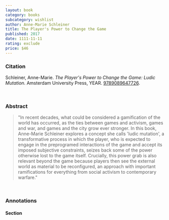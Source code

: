 ```yaml
---
layout: book
category: books
subcategory: wishlist
author: Anne-Marie Schleiner
title: The Player's Power to Change the Game
published: 2017
date: 1111-11-11
rating: exclude
price: $46
---
```


### Citation

Schleiner, Anne-Marie. *The Player's Power to Change the Game: Ludic Mutation.* Amsterdam University Press, YEAR. [9789089647726](https://www.aup.nl/en/book/9789089647726/the-player-s-power-to-change-the-game).

<br>

### Abstract

> "In recent decades, what could be considered a gamification of the world has occurred, as the ties between games and activism, games and war, and games and the city grow ever stronger. In this book, Anne-Marie Schleiner explores a concept she calls 'ludic mutation', a transformative process in which the player, who is expected to engage in the preprogramed interactions of the game and accept its imposed subjective constraints, seizes back some of the power otherwise lost to the game itself. Crucially, this power grab is also relevant beyond the game because players then see the external world as material to be reconfigured, an approach with important ramifications for everything from social activism to contemporary warfare."

<br>

### Annotations

#### Section

<br>
